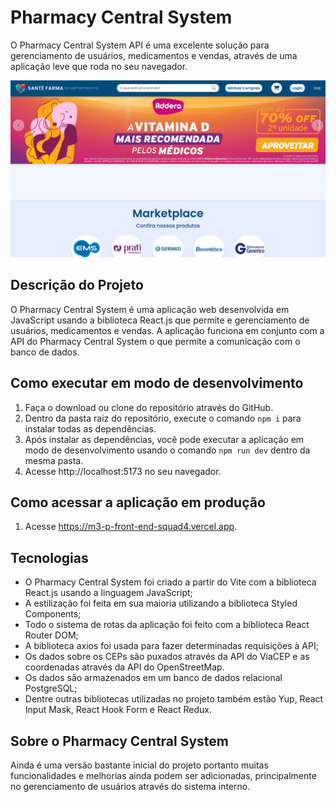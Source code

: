 # Pharmacy Central System

O Pharmacy Central System API é uma excelente solução para gerenciamento de usuários, medicamentos e vendas, através de uma aplicação leve que roda no seu navegador.

![screenshot da aplicação](public/screenshot.png)

## Descrição do Projeto

O Pharmacy Central System é uma aplicação web desenvolvida em JavaScript usando a biblioteca React.js que permite e gerenciamento de usuários, medicamentos e vendas. A aplicação funciona em conjunto com a API do Pharmacy Central System o que permite a comunicação com o banco de dados.


## Como executar em modo de desenvolvimento

1. Faça o download ou clone do repositório através do GitHub.
2. Dentro da pasta raiz do repositório, execute o comando `npm i` para instalar todas as dependências.
3. Após instalar as dependências, você pode executar a aplicação em modo de desenvolvimento usando o comando `npm run dev` dentro da mesma pasta.
4. Acesse http://localhost:5173 no seu navegador.

## Como acessar a aplicação em produção

1. Acesse https://m3-p-front-end-squad4.vercel.app.

## Tecnologias

- O Pharmacy Central System foi criado a partir do Vite com a biblioteca React.js usando a linguagem JavaScript;
- A estilização foi feita em sua maioria utilizando a biblioteca Styled Components;
- Todo o sistema de rotas da aplicação foi feito com a biblioteca React Router DOM;
- A biblioteca axios foi usada para fazer determinadas requisições à API;
- Os dados sobre os CEPs são puxados através da API do ViaCEP e as coordenadas através da API do OpenStreetMap.
- Os dados são armazenados em um banco de dados relacional PostgreSQL;
- Dentre outras bibliotecas utilizadas no projeto também estão Yup, React Input Mask, React Hook Form e React Redux.


## Sobre o Pharmacy Central System

Ainda é uma versão bastante inicial do projeto portanto muitas funcionalidades e melhorias ainda podem ser adicionadas, principalmente no gerenciamento de usuários através do sistema interno.
